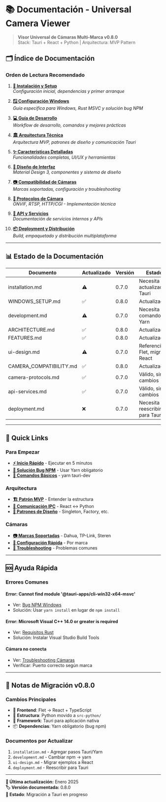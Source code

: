 # 📚 Documentación - Universal Camera Viewer

> **Visor Universal de Cámaras Multi-Marca v0.8.0**  
> Stack: Tauri + React + Python | Arquitectura: MVP Pattern

## 🗂️ Índice de Documentación

### Orden de Lectura Recomendado

1. **[🚀 Instalación y Setup](installation.md)**  
   *Configuración inicial, dependencias y primer arranque*

2. **[🪟 Configuración Windows](WINDOWS_SETUP.md)**  
   *Guía específica para Windows, Rust MSVC y solución bug NPM*

3. **[💻 Guía de Desarrollo](development.md)**  
   *Workflow de desarrollo, comandos y mejores prácticas*

4. **[🏛️ Arquitectura Técnica](ARCHITECTURE.md)**  
   *Arquitectura MVP, patrones de diseño y comunicación Tauri*

5. **[✨ Características Detalladas](FEATURES.md)**  
   *Funcionalidades completas, UI/UX y herramientas*

6. **[🎨 Diseño de Interfaz](ui-design.md)**  
   *Material Design 3, componentes y sistema de diseño*

7. **[📷 Compatibilidad de Cámaras](CAMERA_COMPATIBILITY.md)**  
   *Marcas soportadas, configuración y troubleshooting*

8. **[🔌 Protocolos de Cámara](camera-protocols.md)**  
   *ONVIF, RTSP, HTTP/CGI - Implementación técnica*

9. **[📡 API y Servicios](api-services.md)**  
   *Documentación de servicios internos y APIs*

10. **[📦 Deployment y Distribución](deployment.md)**  
    *Build, empaquetado y distribución multiplataforma*

---

## 📊 Estado de la Documentación

| Documento | Actualizado | Versión | Estado |
|-----------|-------------|---------|--------|
| installation.md | ⚠️ | 0.7.0 | Necesita actualización Tauri |
| WINDOWS_SETUP.md | ✅ | 0.8.0 | Actualizado |
| development.md | ⚠️ | 0.7.0 | Necesita comandos Yarn |
| ARCHITECTURE.md | ✅ | 0.8.0 | Actualizado |
| FEATURES.md | ✅ | 0.8.0 | Actualizado |
| ui-design.md | ⚠️ | 0.7.0 | Referencias Flet, migrar React |
| CAMERA_COMPATIBILITY.md | ✅ | 0.8.0 | Actualizado |
| camera-protocols.md | ✅ | 0.7.0 | Válido, sin cambios |
| api-services.md | ✅ | 0.7.0 | Válido, sin cambios |
| deployment.md | ❌ | 0.7.0 | Necesita reescribir para Tauri |

---

## 🎯 Quick Links

### Para Empezar

- **[⚡ Inicio Rápido](installation.md#quick-start)** - Ejecutar en 5 minutos
- **[🐛 Solución Bug NPM](WINDOWS_SETUP.md#bug-crítico-de-npm-en-windows)** - Usar Yarn obligatorio
- **[🔧 Comandos Básicos](development.md#comandos-principales)** - yarn tauri-dev

### Arquitectura

- **[🏗️ Patrón MVP](ARCHITECTURE.md#arquitectura-mvp-model-view-presenter)** - Entender la estructura
- **[🔄 Comunicación IPC](ARCHITECTURE.md#comunicación-frontend-backend-tauri)** - React ↔ Python
- **[📐 Patrones de Diseño](ARCHITECTURE.md#patrones-de-diseño-implementados)** - Singleton, Factory, etc.

### Cámaras

- **[📷 Marcas Soportadas](CAMERA_COMPATIBILITY.md#marcas-soportadas-y-testadas)** - Dahua, TP-Link, Steren
- **[🔧 Configuración Rápida](CAMERA_COMPATIBILITY.md#configuración-por-marca)** - Por marca
- **[🚨 Troubleshooting](CAMERA_COMPATIBILITY.md#solución-de-problemas)** - Problemas comunes

---

## 🆘 Ayuda Rápida

### Errores Comunes

#### **Error: Cannot find module '@tauri-apps/cli-win32-x64-msvc'**

- Ver: [Bug NPM Windows](WINDOWS_SETUP.md#el-problema)
- Solución: Usar `yarn install` en lugar de `npm install`

#### **Error: Microsoft Visual C++ 14.0 or greater is required**

- Ver: [Requisitos Rust](WINDOWS_SETUP.md#1-rust--msvc-toolchain)
- Solución: Instalar Visual Studio Build Tools

#### **Cámara no conecta**

- Ver: [Troubleshooting Cámaras](CAMERA_COMPATIBILITY.md#solución-de-problemas)
- Verificar: Puerto correcto según marca

---

## 📝 Notas de Migración v0.8.0

### Cambios Principales

- 🔄 **Frontend**: Flet → React + TypeScript
- 📁 **Estructura**: Python movido a `src-python/`
- 🚀 **Framework**: Tauri para aplicación nativa
- 📦 **Dependencias**: Yarn obligatorio (bug npm)

### Documentos por Actualizar

1. `installation.md` - Agregar pasos Tauri/Yarn
2. `development.md` - Cambiar npm → yarn
3. `ui-design.md` - Migrar ejemplos a React
4. `deployment.md` - Reescribir para Tauri

---

**📅 Última actualización:** Enero 2025  
**🏷️ Versión documentada:** 0.8.0  
**📍 Estado**: Migración a Tauri en progreso
